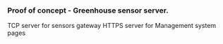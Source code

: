 ### Proof of concept - Greenhouse sensor server. 
TCP server for sensors gateway
HTTPS server for Management system pages 
